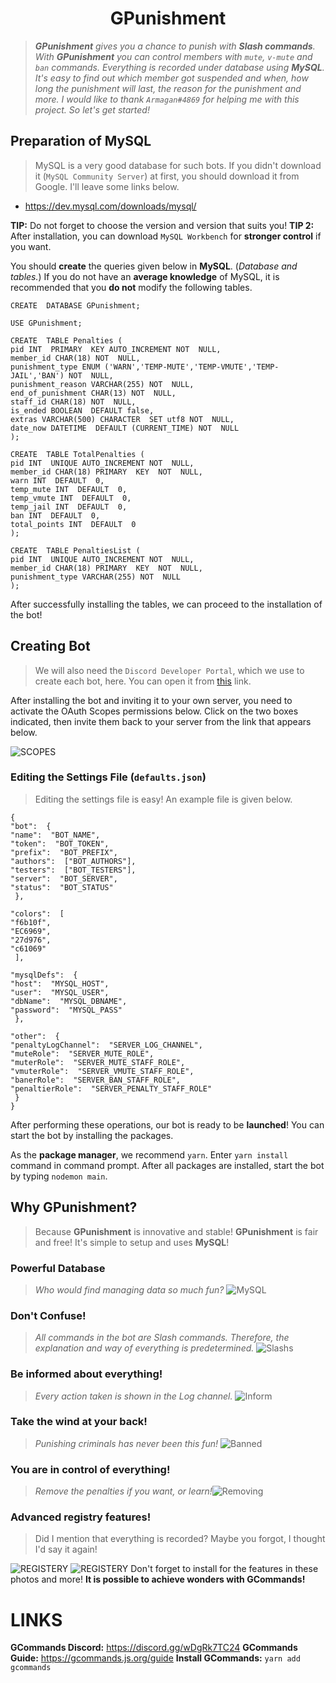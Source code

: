<h1 align="center">GPunishment</h1>

> ***GPunishment** gives you a chance to punish with **Slash commands**. With **GPunishment** you can control members with `mute`, `v-mute` and `ban` commands. Everything is recorded under database using **MySQL**. It's easy to find out which member got suspended and when, how long the punishment will last, the reason for the punishment and more. I would like to thank `Armagan#4869` for helping me with this project. So let's get started!* 

## Preparation of MySQL
> MySQL is a very good database for such bots. If you didn't download it (`MySQL Community Server`) at first, you should download it from Google. I'll leave some links below.

- https://dev.mysql.com/downloads/mysql/

**TIP:** Do not forget to choose the version and version that suits you! 
**TIP 2:** After installation, you can download `MySQL Workbench` for **stronger control** if you want.

You should **create** the queries given below in **MySQL**. (*Database and tables.*) If you do not have an **average knowledge** of MySQL, it is recommended that you **do not** modify the following tables.

```
CREATE  DATABASE GPunishment;

USE GPunishment;

CREATE  TABLE Penalties (
pid INT  PRIMARY  KEY AUTO_INCREMENT NOT  NULL,
member_id CHAR(18) NOT  NULL,
punishment_type ENUM ('WARN','TEMP-MUTE','TEMP-VMUTE','TEMP-JAIL','BAN') NOT  NULL,
punishment_reason VARCHAR(255) NOT  NULL,
end_of_punishment CHAR(13) NOT  NULL,
staff_id CHAR(18) NOT  NULL,
is_ended BOOLEAN  DEFAULT false,
extras VARCHAR(500) CHARACTER  SET utf8 NOT  NULL,
date_now DATETIME  DEFAULT (CURRENT_TIME) NOT  NULL
);

CREATE  TABLE TotalPenalties (
pid INT  UNIQUE AUTO_INCREMENT NOT  NULL,
member_id CHAR(18) PRIMARY  KEY  NOT  NULL,
warn INT  DEFAULT  0,
temp_mute INT  DEFAULT  0,
temp_vmute INT  DEFAULT  0,
temp_jail INT  DEFAULT  0,
ban INT  DEFAULT  0,
total_points INT  DEFAULT  0
);

CREATE  TABLE PenaltiesList (
pid INT  UNIQUE AUTO_INCREMENT NOT  NULL,
member_id CHAR(18) PRIMARY  KEY  NOT  NULL,
punishment_type VARCHAR(255) NOT  NULL
);
```
After successfully installing the tables, we can proceed to the installation of the bot!

## Creating Bot
> We will also need the `Discord Developer Portal`, which we use to create each bot, here. You can open it from [this](https://discord.com/developers/applications) link.

After installing the bot and inviting it to your own server, you need to activate the OAuth Scopes permissions below. Click on the two boxes indicated, then invite them back to your server from the link that appears below.

![SCOPES](https://sudis.my-ey.es/5P9u5XX.png?_raw=true)
### Editing the Settings File (`defaults.json`)
> Editing the settings file is easy! An example file is given below.
> 
```
{
"bot":  {
"name":  "BOT_NAME",
"token":  "BOT_TOKEN",
"prefix":  "BOT_PREFIX",
"authors":  ["BOT_AUTHORS"],
"testers":  ["BOT_TESTERS"],
"server":  "BOT_SERVER",
"status":  "BOT_STATUS"
 },

"colors":  [
"f6b10f",
"EC6969",
"27d976",
"c61069"
 ],

"mysqlDefs":  {
"host":  "MYSQL_HOST",
"user":  "MYSQL_USER",
"dbName":  "MYSQL_DBNAME",
"password":  "MYSQL_PASS"
 },

"other":  {
"penaltyLogChannel":  "SERVER_LOG_CHANNEL",
"muteRole":  "SERVER_MUTE_ROLE",
"muterRole":  "SERVER_MUTE_STAFF_ROLE",
"vmuterRole":  "SERVER_VMUTE_STAFF_ROLE",
"banerRole":  "SERVER_BAN_STAFF_ROLE",
"penaltierRole":  "SERVER_PENALTY_STAFF_ROLE"
 }
}
```
After performing these operations, our bot is ready to be **launched**! You can start the bot by installing the packages.

As the **package manager**, we recommend `yarn`. Enter `yarn install` command in command prompt. After all packages are installed, start the bot by typing `nodemon main`.

## Why GPunishment?
> Because **GPunishment** is innovative and stable! **GPunishment** is fair and free! It's simple to setup and uses **MySQL**!

### Powerful Database
> *Who would find managing data so much fun?*
![MySQL](https://cdn.discordapp.com/attachments/882148968883183616/888753586513801216/Ekran_Resmi_2021-09-18_13.49.13.png)
### Don't Confuse!
> *All commands in the bot are Slash commands. Therefore, the explanation and way of everything is predetermined.*
![Slashs](https://cdn.discordapp.com/attachments/882148968883183616/888754324283473921/Ekran_Resmi_2021-09-18_13.52.14.png)

### Be informed about everything!
> *Every action taken is shown in the Log channel.*
![Inform](https://cdn.discordapp.com/attachments/882148968883183616/888753996205023282/Ekran_Resmi_2021-09-18_13.50.49.png)
### Take the wind at your back!
> *Punishing criminals has never been this fun!*
![Banned](https://cdn.discordapp.com/attachments/882148968883183616/888755081716047892/Ekran_Resmi_2021-09-18_13.55.13.png)

### You are in control of everything!
> *Remove the penalties if you want, or learn!*![Removing](https://cdn.discordapp.com/attachments/882148968883183616/888755678989139968/Ekran_Resmi_2021-09-18_13.57.37.png)
### Advanced registry features!
> Did I mention that everything is recorded? Maybe you forgot, I thought I'd say it again!

![REGISTERY](https://cdn.discordapp.com/attachments/882148968883183616/888756242632282134/Ekran_Resmi_2021-09-18_13.59.51.png)
![REGISTERY](https://cdn.discordapp.com/attachments/882148968883183616/888756654395498516/Ekran_Resmi_2021-09-18_14.01.29.png)
Don't forget to install for the features in these photos and more! **It is possible to achieve wonders with GCommands!**

# LINKS
**GCommands Discord:** https://discord.gg/wDgRk7TC24
**GCommands Guide:** https://gcommands.js.org/guide
**Install GCommands:** `yarn add gcommands`









